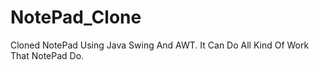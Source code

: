 # NotePad_Clone
Cloned NotePad Using Java Swing And AWT. It Can Do All Kind Of Work That NotePad Do.
